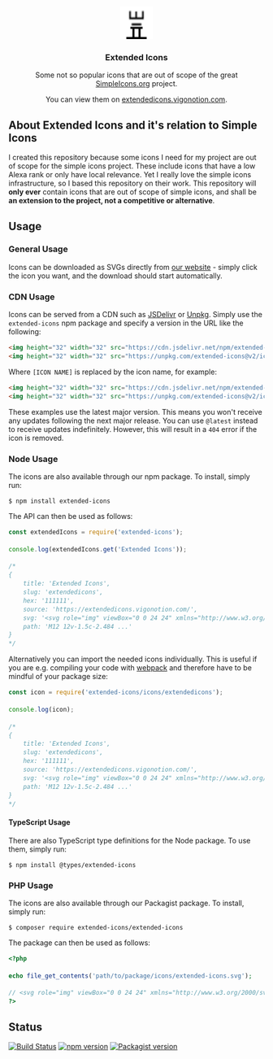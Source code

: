 <p align="center">
<a href="https://extendedicons.vigonotion.com/">
<img src="images/logo.svg" alt="Extended Icons" width=64 height=64>
</a>
<h3 align="center">Extended Icons</h3>
<p align="center">
Some not so popular icons that are out of scope of the great <a href="https://simpleicons.org">SimpleIcons.org</a> project.
</p>

<p align="center">
You can view them on <a href="https://extendedicons.vigonotion.com">extendedicons.vigonotion.com</a>.
</p>
</p>

## About Extended Icons and it's relation to Simple Icons

I created this repository because some icons I need for my project are out of scope
for the simple icons project. These include icons that have a low Alexa rank or
only have local relevance. Yet I really love the simple icons infrastructure, so
I based this repository on their work. This repository will **only ever** contain
icons that are out of scope of simple icons, and shall be **an extension to the project,
not a competitive or alternative**.


## Usage

### General Usage

Icons can be downloaded as SVGs directly from [our website](https://extendedicons.vigonotion.com/) - simply click the icon you want, and the download should start automatically.

### CDN Usage

Icons can be served from a CDN such as [JSDelivr](https://www.jsdelivr.com/package/npm/extended-icons) or [Unpkg](https://unpkg.com/browse/extended-icons/). Simply use the `extended-icons` npm package and specify a version in the URL like the following:

```html
<img height="32" width="32" src="https://cdn.jsdelivr.net/npm/extended-icons@v2/icons/[ICON NAME].svg" />
<img height="32" width="32" src="https://unpkg.com/extended-icons@v2/icons/[ICON NAME].svg" />
```

Where `[ICON NAME]` is replaced by the icon name, for example:

```html
<img height="32" width="32" src="https://cdn.jsdelivr.net/npm/extended-icons@v2/icons/extendedicons.svg" />
<img height="32" width="32" src="https://unpkg.com/extended-icons@v2/icons/extendedicons.svg" />
```

These examples use the latest major version. This means you won't receive any updates following the next major release. You can use `@latest` instead to receive updates indefinitely. However, this will result in a `404` error if the icon is removed.

### Node Usage

The icons are also available through our npm package. To install, simply run:

```
$ npm install extended-icons
```

The API can then be used as follows:

```javascript
const extendedIcons = require('extended-icons');

console.log(extendedIcons.get('Extended Icons'));

/*
{
    title: 'Extended Icons',
    slug: 'extendedicons',
    hex: '111111',
    source: 'https://extendedicons.vigonotion.com/',
    svg: '<svg role="img" viewBox="0 0 24 24" xmlns="http://www.w3.org/2000/svg">...</svg>',
    path: 'M12 12v-1.5c-2.484 ...'
}
*/
```

Alternatively you can import the needed icons individually.
This is useful if you are e.g. compiling your code with [webpack](https://webpack.js.org/) and therefore have to be mindful of your package size:

```javascript
const icon = require('extended-icons/icons/extendedicons');

console.log(icon);

/*
{
    title: 'Extended Icons',
    slug: 'extendedicons',
    hex: '111111',
    source: 'https://extendedicons.vigonotion.com/',
    svg: '<svg role="img" viewBox="0 0 24 24" xmlns="http://www.w3.org/2000/svg">...</svg>',
    path: 'M12 12v-1.5c-2.484 ...'
}
*/
```

#### TypeScript Usage

There are also TypeScript type definitions for the Node package. To use them, simply run:

```
$ npm install @types/extended-icons
```

### PHP Usage

The icons are also available through our Packagist package. To install, simply run:

```
$ composer require extended-icons/extended-icons
```

The package can then be used as follows:

```php
<?php

echo file_get_contents('path/to/package/icons/extended-icons.svg');

// <svg role="img" viewBox="0 0 24 24" xmlns="http://www.w3.org/2000/svg">...</svg>
?>
```

## Status

[![Build Status](https://travis-ci.com/extended-icons/extended-icons.svg?branch=develop)](https://travis-ci.com/extended-icons/extended-icons)
[![npm version](https://img.shields.io/npm/v/extended-icons.svg)](https://www.npmjs.com/package/extended-icons)
[![Packagist version](https://img.shields.io/packagist/v/extended-icons/extended-icons)](https://packagist.org/packages/extended-icons/extended-icons)
